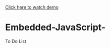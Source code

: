 [Click here to watch demo](https://cryptic-fortress-43650.herokuapp.com/)

# Embedded-JavaScript-
To Do List 
